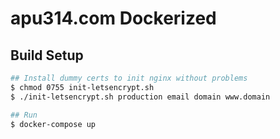 # apu314.com Dockerized

## Build Setup

``` bash
## Install dummy certs to init nginx without problems
$ chmod 0755 init-letsencrypt.sh
$ ./init-letsencrypt.sh production email domain www.domain

## Run
$ docker-compose up

```
